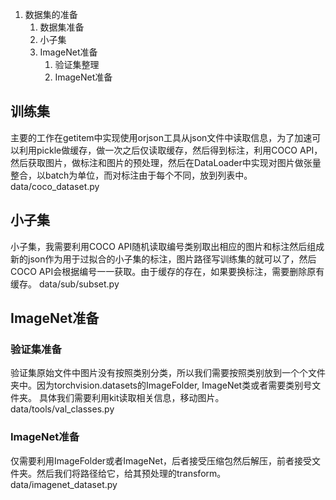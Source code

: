 1. 数据集的准备
   1. 数据集准备
   2. 小子集
   3. ImageNet准备
      1. 验证集整理
      2. ImageNet准备


## 训练集
主要的工作在getitem中实现使用orjson工具从json文件中读取信息，为了加速可以利用pickle做缓存，做一次之后仅读取缓存，然后得到标注，利用COCO API，然后获取图片，做标注和图片的预处理，然后在DataLoader中实现对图片做张量整合，以batch为单位，而对标注由于每个不同，放到列表中。
data/coco_dataset.py

## 小子集
小子集，我需要利用COCO API随机读取编号类别取出相应的图片和标注然后组成新的json作为用于过拟合的小子集的标注，图片路径写训练集的就可以了，然后COCO API会根据编号一一获取。由于缓存的存在，如果要换标注，需要删除原有缓存。
data/sub/subset.py

## ImageNet准备
### 验证集准备
验证集原始文件中图片没有按照类别分类，所以我们需要按照类别放到一个个文件夹中。因为torchvision.datasets的ImageFolder, ImageNet类或者需要类别号文件夹。
具体我们需要利用kit读取相关信息，移动图片。
data/tools/val_classes.py

### ImageNet准备
仅需要利用ImageFolder或者ImageNet，后者接受压缩包然后解压，前者接受文件夹。然后我们将路径给它，给其预处理的transform。
data/imagenet_dataset.py




